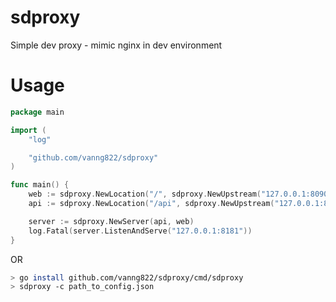 # sdproxy

Simple dev proxy - mimic nginx in dev environment

# Usage

```go
package main

import (
	"log"

	"github.com/vanng822/sdproxy"
)

func main() {
	web := sdproxy.NewLocation("/", sdproxy.NewUpstream("127.0.0.1:8090", "127.0.0.1:8091"))
	api := sdproxy.NewLocation("/api", sdproxy.NewUpstream("127.0.0.1:8092", "127.0.0.1:8093"))

	server := sdproxy.NewServer(api, web)
	log.Fatal(server.ListenAndServe("127.0.0.1:8181"))
}
```

OR

```bash
> go install github.com/vanng822/sdproxy/cmd/sdproxy
> sdproxy -c path_to_config.json
```
